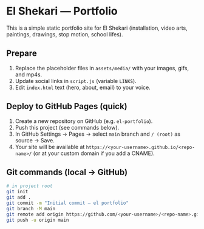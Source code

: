 # El Shekari — Portfolio

This is a simple static portfolio site for El Shekari (installation, video arts, paintings, drawings, stop motion, school lifes).

## Prepare
1. Replace the placeholder files in `assets/media/` with your images, gifs, and mp4s.
2. Update social links in `script.js` (variable `LINKS`).
3. Edit `index.html` text (hero, about, email) to your voice.

## Deploy to GitHub Pages (quick)
1. Create a new repository on GitHub (e.g. `el-portfolio`).
2. Push this project (see commands below).
3. In GitHub Settings → Pages → select `main` branch and `/ (root)` as source → Save.
4. Your site will be available at `https://<your-username>.github.io/<repo-name>/` (or at your custom domain if you add a CNAME).

## Git commands (local → GitHub)
```bash
# in project root
git init
git add .
git commit -m "Initial commit — el portfolio"
git branch -M main
git remote add origin https://github.com/<your-username>/<repo-name>.git
git push -u origin main
